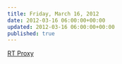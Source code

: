 ```yaml
---
title: Friday, March 16, 2012
date: 2012-03-16 06:00:00+00:00
updated: 2012-03-16 06:00:00+00:00
published: true
---
```


[RT Proxy](/rt-proxy/)

